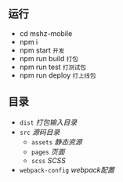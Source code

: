 ## 运行

- cd mshz-mobile
- npm i
- npm start `开发`
- npm run build `打包`
- npm run test `打测试包`
- npm run deploy `打上线包`

## 目录

- `dist` *打包输入目录*
- `src` *源码目录*
    - `assets` *静态资源*
    - `pages` *页面*
    - `scss` *SCSS*
- `webpack-config` *webpack配置*
